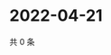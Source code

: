 # 2022-04-21

共 0 条

<!-- BEGIN WEIBO -->
<!-- 最后更新时间 Thu Apr 21 2022 00:01:44 GMT+0800 (China Standard Time) -->

<!-- END WEIBO -->
